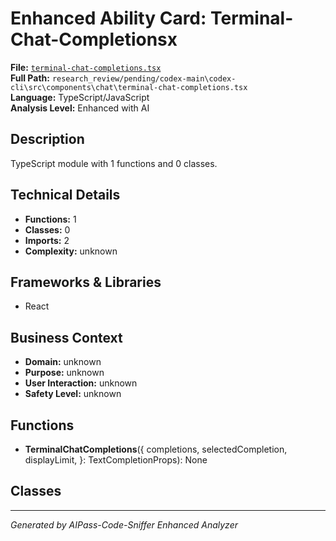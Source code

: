 # Enhanced Ability Card: Terminal-Chat-Completionsx

**File:** [`terminal-chat-completions.tsx`](file:///research_review/pending/codex-main\codex-cli\src\components\chat\terminal-chat-completions.tsx)  
**Full Path:** `research_review/pending/codex-main\codex-cli\src\components\chat\terminal-chat-completions.tsx`  
**Language:** TypeScript/JavaScript  
**Analysis Level:** Enhanced with AI

## Description

TypeScript module with 1 functions and 0 classes.

## Technical Details

- **Functions:** 1
- **Classes:** 0
- **Imports:** 2
- **Complexity:** unknown


## Frameworks & Libraries

- React



## Business Context

- **Domain:** unknown
- **Purpose:** unknown
- **User Interaction:** unknown
- **Safety Level:** unknown






## Functions

- **TerminalChatCompletions**({
  completions,
  selectedCompletion,
  displayLimit,
}: TextCompletionProps): None

## Classes



---
*Generated by AIPass-Code-Sniffer Enhanced Analyzer*
